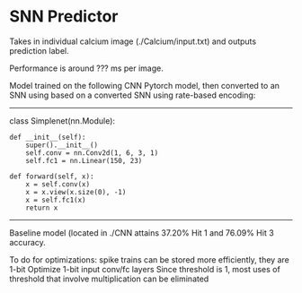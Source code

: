 # SNN Predictor

Takes in individual calcium image (./Calcium/input.txt) and outputs prediction label.

Performance is around ??? ms per image.

Model trained on the following CNN Pytorch model, then converted to an SNN using based on a converted SNN using rate-based encoding:

---

class Simplenet(nn.Module):

    def __init__(self):
        super().__init__()
        self.conv = nn.Conv2d(1, 6, 3, 1)
        self.fc1 = nn.Linear(150, 23)

    def forward(self, x):
        x = self.conv(x)
        x = x.view(x.size(0), -1)
        x = self.fc1(x)
        return x

---

Baseline model (located in ./CNN attains 37.20% Hit 1 and 76.09% Hit 3 accuracy.

To do for optimizations: spike trains can be stored more efficiently, they are 1-bit
Optimize 1-bit input conv/fc layers
Since threshold is 1, most uses of threshold that involve multiplication can be eliminated

